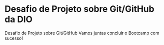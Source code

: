 # Desafio de Projeto sobre Git/GitHub da DIO
Desafio de Projeto sobre Git/GitHub
Vamos juntas concluir o Bootcamp com sucesso!
